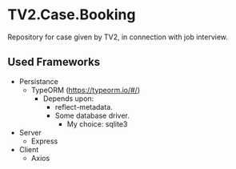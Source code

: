 # TV2.Case.Booking
Repository for case given by TV2, in connection with job interview.

## Used Frameworks
 - Persistance
    - TypeORM (https://typeorm.io/#/)
        - Depends upon:
            - reflect-metadata.
            - Some database driver.
                - My choice: sqlite3 
- Server
    - Express
- Client
    - Axios
